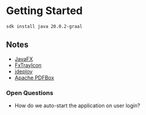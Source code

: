 # Getting Started

```sh
sdk install java 20.0.2-graal
```

## Notes

- [JavaFX](https://github.com/openjdk/jfx)
- [FxTrayIcon](https://github.com/dustinkredmond/FXTrayIcon)
- [jdeploy](https://www.jdeploy.com)
- [Apache PDFBox](https://github.com/apache/pdfbox)

### Open Questions
- How do we auto-start the application on user login?